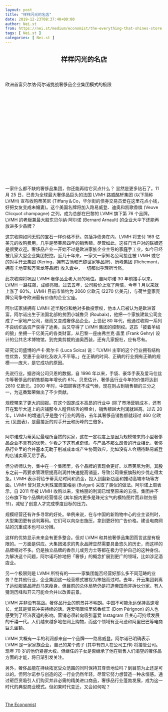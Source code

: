 ```yaml
---
layout: post
title: "样样闪光的名店"
date: 2019-12-23T08:37:40+00:00
author: Nei.st
from: https://nei.st/medium/economist/the-everything-that-shines-store
tags: [ Nei.st ]
categories: [ Nei.st ]
---
```


<article class="post-11223 post type-post status-publish format-standard hentry category-economist" id="post-11223">
 <header class="page-header medium Archives">
  <div class="page-header__image">
  </div>
  <div class="page-header__content">
   <h1 class="page-title text-align-center">
    样样闪光的名店
   </h1>
  </div>
 </header>
 <div class="entry-content aesop-entry-content" id="post-11223-content">
  <link as="font" crossorigin="anonymous" href="//cdn.jsdelivr.net/gh/0nd1jyU39XQ/_/glyph/font-face/0uIzqoZjSuJfvSBnvgXTcApMtcVhMcpr.woff" rel="preload" type="font/woff"/>
  <link as="font" crossorigin="anonymous" href="//cdn.jsdelivr.net/gh/0nd1jyU39XQ/_/glyph/font-face/1sTnSLZWDKucPX6SAk.woff" rel="preload" type="font/woff"/>
  <p class="blog-post__description">
   欧洲首富贝尔纳·阿尔诺挑战奢侈品企业集团模式的极限
  </p>
  <span id="more-11223">
  </span>
  <div class="navigation__primary-inner">
   <a class="economist__link-logo" href="//nei.st/medium/economist">
   </a>
  </div>
  <div class="container img component-image">
   <div class="aspectRatioPlaceholder" style="padding-bottom:56.25%;height: 0;">
    <div class="progressiveMedia" data-height="720" data-width="1280">
     <img alt="" class="progressiveMedia-image" data-src="https://cdn.jsdelivr.net/gh/0nd1jyU39XQ/_/img/1/e52bf525ly1g9n01mgr9ij20zk0k0qhk.jpg" src="https://cdn.jsdelivr.net/gh/0nd1jyU39XQ/_/img/1/e52bf525ly1g9n01mgr9ij20zk0k0qhk.jpg"/>
    </div>
   </div>
  </div>
  <p>
   一家什么都不缺的奢侈品集团，你还能再给它买点什么？ 显然是更多钻石了。11 月 25 日，已贵为全球最大奢侈品巨头的法国 LVMH 路威酩轩集团 (以下简称 LVMH) 宣布收购蒂芙尼 (Tiffany＆Co，华尔街的债券交易员爱在这里花点小钱，好把女友变成未婚妻)。这个美国名牌将加入路易威登、迪奥和凯歌香槟 (Veuve Clicquot champagne) 之列，成为总部在巴黎的 LVMH 旗下第 76 个品牌。LVMH 的老板兼最大股东贝尔纳·阿尔诺 (Bernard Arnault) 的企业大伞下还能再放进多少品牌？
  </p>
  <p>
   这宗收购如同无瑕的宝石一样价格不菲。包括净债务在内，LVMH 将支付 169 亿美元的收购费用，几乎是蒂芙尼四年的销售额。尽管如此，这桩门当户对的联姻还是很受欢迎。奢侈品产业一开始不过是欧洲家族企业主导的家庭手工业，如今已经被几家大型企业集团把控。近几十年来，一家又一家知名公司接连被 LVMH 或它的对手开云集团 (Kering，拥有古驰和巴黎世家等品牌)、历峰集团 (Richemont，拥有卡地亚和万宝龙等品牌) 收入囊中，一切都似乎理所当然。
  </p>
  <p>
   此次收购将巩固 LVMH 奢侈品业老大哥的地位。自阿尔诺 30 年前接手以来，LVMH 一路狂飙，成绩亮眼。过去五年，公司股价上涨了两倍，今年 1 月以来就上涨了 60%。LVMH 目前市值约为 2060 亿欧元 (2270 亿美元)，与荷兰皇家壳牌公司争夺欧洲最有价值的企业宝座。
  </p>
  <p>
   阿尔诺家族拥有 LVMH 近半股份和绝对多数投票权，他本人已被认为是欧洲首富。阿尔诺出生于法国北部的贫困小城鲁贝 (Roubaix)，他把一个家族建筑公司变成了一家地产公司，继而又变成奢侈品企业。上世纪 80 年代，他通过收购一系列不良纺织品资产获得了迪奥，后又夺得了 LVMH 集团的控制权。这匹「披着羊绒的狼」坐拥一千亿美元的各类财富，从巴黎一座由弗兰克·盖里 (Frank Gehry) 设计的公共艺术博物馆，到完美剪裁的迪奥西装，还有几家报社，应有尽有。
  </p>
  <p>
   研究公司盛博的卢卡·索尔卡 (Luca Solca) 说：「LVMH 主宰的这个行业拥有结构性优势，受惠于全球化及收入不平等。」在正确的时间、正确的行业拥有正确的规模——庞大，是它成功的原因。
  </p>
  <div class="code-block code-block-1" style="margin: 8px 0; clear: both;">
   <div class="container ads_KbHEVhh8Rw">
    <div class="card card--blog post-sidebar">
     <div class="card-body">
      <div class="logo_ngcontent-kty-0">
      </div>
      <div class="iframe-blocker U6XAMK63Vh00WqvF2BacIQ">
       <div class="background-h60B">
       </div>
       <div class="WumZiPCS4MeMw4pxQ">
       </div>
      </div>
     </div>
     <div class="card-footer">
      <div class="card-footer-wrapper" layout="row bottom-left">
      </div>
     </div>
    </div>
   </div>
  </div>
  <p>
   先说行业。据咨询公司贝恩的数据，自 1996 年以来，手袋、豪华手表及爱马仕丝巾等奢侈品的销售额每年增长约 6%。贝恩估计，奢侈品行业今年的价值将达到 2810 亿欧元。2000 年时，中国顾客还不成气候，现在则占到销售额的三分之一，为这番繁荣做出了不少贡献。
  </p>
  <p>
   规模带来了更大的回报。在这个固定成本高昂的行业中 (除了市场营销成本，还有开在繁华大道上的店铺那令人瞠目结舌的租金)，销售额越大利润就越高。过去 20 年，LVMH 的增速几乎是整个行业的两倍，去年其奢侈品销售额就超过 460 亿欧元 (见图表)，是最接近的对手开云和历峰的三倍多。
  </p>
  <div class="container img">
   <figure class="image-rightalign">
    <div class="aspectRatioPlaceholder">
     <div class="progressiveMedia" data-height="662" data-width="608">
      <img alt="" class="progressiveMedia-image lazyload" data-src="https://cdn.jsdelivr.net/gh/0nd1jyU39XQ/_/img/1/e52bf525ly1g9n037tqkfj20gw0ietbq.jpg" id="zoom-default" src="https://cdn.jsdelivr.net/gh/0nd1jyU39XQ/_/img/1/e52bf525ly1g9n037tqkfj20gw0ietbq.jpg"/>
     </div>
    </div>
   </figure>
  </div>
  <p>
   阿尔诺成为蒂芙尼最理所当然的买家，这在一定程度上是因为规模带来的小型奢侈品企业不具有的优势。乍看之下这有点奇怪。与产品不那么昂贵的行业相比，奢侈品行业里的合并基本无助于削减成本或产生协同效应，比如没有人会期待路易威登的店铺卖蒂芙尼手表。
  </p>
  <p>
   但分析师认为，集中在一个集团里，各个品牌的表现会更好。以蒂芙尼为例，其股东之前一再要求管理层提高利润并快速提高销量，导致公司重振旗鼓的步伐走得太急。LVMH 表示将给予蒂芙尼时间和资金，投入到翻新店面和推动高端市场等方面。LVMH 曾对意大利珠宝商宝格丽 (Bulgari) 采取了类似的做法。阿尔诺上周表示，自 2011 年被 LVMH 收购以来，宝格丽的利润已增至原来的五倍。集团并不公布旗下每个品牌的经营情况 (其年报内更多是珠光宝气的模特图片而非财务细节)，减轻了创意人才完成季度目标的压力。
  </p>
  <p>
   规模经营还有许多寻常的好处。举例来说，在与中国的新购物中心的业主谈判时，大型集团更有谈判筹码。它们可以向杂志施压，拿到更好的广告价格。建设电商网站的沉重成本也可以分摊。
  </p>
  <p>
   这样的优势显示未来会有更多整合。但对 LVMH 和其他奢侈品集团而言这是有极限的。一方面是供应。大集团渴求的隽永品牌显然需要具备悠久的历史，而这样的品牌相对不多。仍是独立品牌的香奈儿或劳力士等都在极力守护自己的这种身份。为解决这个问题，阿尔诺巧妙地把「奢侈」的概念扩展到更广的领域，比如涉足酒店业。
  </p>
  <div class="code-block code-block-1" style="margin: 8px 0; clear: both;">
   <div class="container ads_KbHEVhh8Rw">
    <div class="card card--blog post-sidebar">
     <div class="card-body">
      <div class="logo_ngcontent-kty-0">
      </div>
      <div class="iframe-blocker U6XAMK63Vh00WqvF2BacIQ">
       <div class="background-h60B">
       </div>
       <div class="WumZiPCS4MeMw4pxQ">
       </div>
      </div>
     </div>
     <div class="card-footer">
      <div class="card-footer-wrapper" layout="row bottom-left">
      </div>
     </div>
    </div>
   </div>
  </div>
  <p>
   另一个极限则是 LVMH 所特有的——一家集团能否经营好那么多不同范畴的业务？在其他行业，企业集团这一经营模式被视为笨拙而过时。去年，开云集团剥离了运动服装品牌彪马来瘦身。但目前的总体局势仍是打造帝国而非拆伙分家。有人猜测历峰和开云可能会合并以改善前景。
  </p>
  <p>
   LVMH 并非没有挑战。奢侈品行业的前景并不明朗。中国不可能永远保持高速增长，尤其是贸易冲突持续的话。连爱喝唐培里侬香槟王 (Dom Pérignon) 的人也感受到了经济衰退的影响。营销必须转向吸引喜爱 Instagram 且关心可持续发展的千禧一代。人们越来越多地在网上购物，而这个领域有亚马逊和阿里巴巴等电商巨头坐镇。
  </p>
  <p>
   LVMH 大概有一半的利润都来自一个品牌——路易威登。阿尔诺已明确表示 LVMH 是一家家族企业，自己的某个孩子 (其中有四人在公司工作) 将接管公司。现年 70 岁的他仍紧握大权。但继任的子女是否继承了他在销售人们渴望的奢侈品方面的才能，将日渐引发关注。
  </p>
  <p>
   另外，奢侈品能在持续拓宽受众范围的同时保持其尊贵地位吗？到目前为止还是可以的。但阿尔诺参与创造的这一行业仍然年轻，尽管它努力想营造一种永恒感。通过砸巨资吸引人们购买并非必需的精美进口商品，奢侈品行业蓬勃发展，成为这一时代的典型商业模式。但如果时代变迁，又会如何呢？
  </p>
  <div class="container ag ah">
   <div class="fe n el">
    <a class="dt du bn bo bp bq br bs bt bu dv dw bx by dx dy" href="https://nei.st/medium/economist?source=https://www.economist.com/business/2019/11/28/lvmh-tests-the-limits-of-luxury">
     <div class="c ff fg ag ah fh el fi fj ce fk fl fm fn fo fp fq fr fs ft fu">
      <div class="bs em en eo ep eq fv ah fw fg ag bm eu fx q fy fz p ac">
      </div>
     </div>
    </a>
   </div>
  </div>
  <div class="code-block code-block-2" style="margin: 8px 0; clear: both;">
   <br/>
   <div class="container ads_KbHEVhh8Rw">
    <div class="card card--blog post-sidebar">
     <div class="card-body">
      <div class="logo_ngcontent-kty-0">
      </div>
      <div class="iframe-blocker U6XAMK63Vh00WqvF2BacIQ">
       <div class="background-h60B">
       </div>
       <div class="WumZiPCS4MeMw4pxQ">
       </div>
      </div>
     </div>
     <div class="card-footer">
      <div class="card-footer-wrapper" layout="row bottom-left">
      </div>
     </div>
    </div>
   </div>
  </div>
 </div>
 <footer class="entry-footer">
  <div class="categories icon-link">
   <a href="https://nei.st/category/medium/economist" rel="category tag">
    The Economist
   </a>
  </div>
 </footer>
</article>

